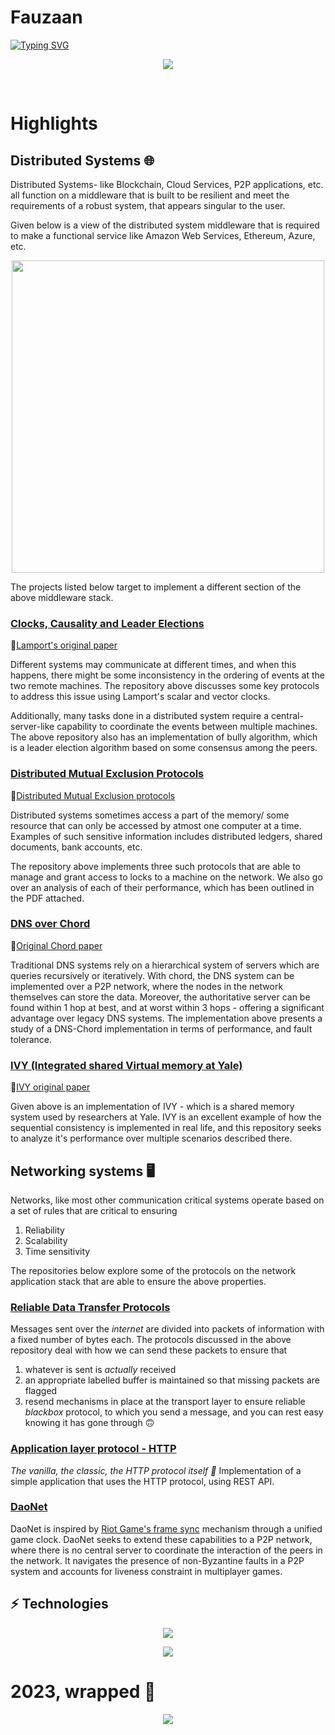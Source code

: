 # Fauzaan
[![Typing SVG](https://readme-typing-svg.demolab.com?font=Fira+Code&duration=2000&pause=1000&color=025EF7&multiline=true&width=435&height=95&lines=Software+and+Data+Engineer;Engineering+Backend+Systems)](https://git.io/typing-svg)

<p align="center">
  <!--<img align="center" src="https://github-readme-stats.vercel.app/api/top-langs/?username=fauzxan&layout=donut&theme=transparent&show_icons=true"/>-->
  <img align="center" src="https://api.githubtrends.io/user/svg/fauzxan/langs?time_range=one_year&loc_metric=changed&theme=classic"/>
</p>

<!--
<details>
  <image align="center" src="https://github-readme-stats.vercel.app/api/wakatime/?username=fauzxan" />
</details>
-->

<br/>

# Highlights

## Distributed Systems 🌐
Distributed Systems- like Blockchain, Cloud Services, P2P applications, etc. all function on a middleware that is built to be resilient and meet the requirements of a robust system, that appears singular to the user. 

Given below is a view of the distributed system middleware that is required to make a functional service like Amazon Web Services, Ethereum, Azure, etc. 

<p align="center">
  <img src="https://github.com/fauzxan/fauzxan/assets/92146562/9ad64859-fb05-43c0-b69a-e256291800f9" width="500">
</p>
The projects listed below target to implement a different section of the above middleware stack. 

### [Clocks, Causality and Leader Elections](https://github.com/fauzxan/distributed_systems)
📑[Lamport's original paper](https://lamport.azurewebsites.net/pubs/time-clocks.pdf)

Different systems may communicate at different times, and when this happens, there might be some inconsistency in the ordering of events at the two remote machines. 
The repository above discusses some key protocols to address this issue using Lamport's scalar and vector clocks. 

Additionally, many tasks done in a distributed system require a central-server-like capability to coordinate the events between multiple machines. The above repository also has an implementation of bully algorithm, which is a leader election algorithm based on some consensus among the peers. 

### [Distributed Mutual Exclusion Protocols](https://github.com/fauzxan/distributed_mutual_exclusion) 
📑[Distributed Mutual Exclusion protocols](https://citeseerx.ist.psu.edu/document?repid=rep1&type=pdf&doi=448903fa04b096e85ef272acca9c768b9a8a26f2)

Distributed systems sometimes access a part of the memory/ some resource that can only be accessed by atmost one computer at a time. Examples of such sensitive information includes distributed ledgers, shared documents, bank accounts, etc. 

The repository above implements three such protocols that are able to manage and grant access to locks to a machine on the network. We also go over an analysis of each of their performance, which has been outlined in the PDF attached. 

### [DNS over Chord](https://github.com/fauzxan/dns-chord)
📑[Original Chord paper](https://pdos.csail.mit.edu/papers/chord:sigcomm01/chord_sigcomm.pdf)

Traditional DNS systems rely on a hierarchical system of servers which are queries recursively or iteratively. With chord, the DNS system can be implemented over a P2P network, where the nodes in the network themselves can store the data. Moreover, the authoritative server can be found within 1 hop at best, and at worst within 3 hops - offering a significant advantage over legacy DNS systems. The implementation above presents a study of a DNS-Chord implementation in terms of performance, and fault tolerance. 

### [IVY (Integrated shared Virtual memory at Yale)](https://github.com/fauzxan/ivy)
📑[IVY original paper](https://systems.cs.columbia.edu/ds2-class/papers/li-ivy.pdf)

Given above is an implementation of IVY - which is a shared memory system used by researchers at Yale. IVY is an excellent example of how the sequential consistency is implemented in real life, and this repository seeks to analyze it's performance over multiple scenarios described there. 

## Networking systems 🖥️

Networks, like most other communication critical systems operate based on a set of rules that are critical to ensuring 
1. Reliability
2. Scalability
3. Time sensitivity

The repositories below explore some of the protocols on the network application stack that are able to ensure the above properties.

### [Reliable Data Transfer Protocols](https://github.com/fauzxan/Reliable-Data-Transfer)
Messages sent over the _internet_ are divided into packets of information with a fixed number of bytes each. The protocols discussed in the above repository deal with how we can send these packets to ensure that 
1. whatever is sent is _actually_ received 
2. an appropriate labelled buffer is maintained so that missing packets are flagged
3. resend mechanisms in place at the transport layer to ensure reliable _blackbox_ protocol, to which you send a message, and you can rest easy knowing it has gone through 🙃

### [Application layer protocol - HTTP](https://github.com/fauzxan/Network-labs)
_The vanilla, the classic, the HTTP protocol itself 🚀_
Implementation of a simple application that uses the HTTP protocol, using REST API.

### [DaoNet](https://github.com/fauzxan/DaoNet)
DaoNet is inspired by [Riot Game's frame sync](https://technology.riotgames.com/news/determinism-league-legends-unified-clock) mechanism through a unified game clock. DaoNet seeks to extend these capabilities to a P2P network, where there is no central server to coordinate the interaction of the peers in the network. It navigates the presence of non-Byzantine faults in a P2P system and accounts for liveness constraint in multiplayer games.  

 ## ⚡ Technologies


<p align="center">
  <a href="https://skillicons.dev">
    <img src="https://skillicons.dev/icons?i=go,js,java,cpp,python,nodejs,aws,github,grafana,docker,mongodb,mysql,redis,postgres,postman" />
  </a>
</p>
<p align="center">
  <a href="https://skillicons.dev">
        <img src="https://skillicons.dev/icons?i=linux,jenkins,flask,fastapi" />
  </a>
</p>

<!--
![JavaScript](https://img.shields.io/badge/-JavaScript-black?style=flat-square&logo=javascript)
![Nodejs](https://img.shields.io/badge/-Nodejs-black?style=flat-square&logo=Node.js)
![Python](https://img.shields.io/badge/-Python-black?style=flat-square&logo=Python)
![React](https://img.shields.io/badge/-React-black?style=flat-square&logo=react)
![Java](https://img.shields.io/badge/-java-E34A86?style=flat-square&logo=java)
![C++](https://img.shields.io/badge/-C++-00599C?style=flat-square&logo=c)
![HTML5](https://img.shields.io/badge/-HTML5-E34F26?style=flat-square&logo=html5&logoColor=white)
![CSS3](https://img.shields.io/badge/-CSS3-1572B6?style=flat-square&logo=css3)
![TypeScript](https://img.shields.io/badge/-TypeScript-007ACC?style=flat-square&logo=typescript)
![MongoDB](https://img.shields.io/badge/-MongoDB-black?style=flat-square&logo=mongodb)
![Redis](https://img.shields.io/badge/-Redis-black?style=flat-square&logo=Redis)
![PostgreSQL](https://img.shields.io/badge/-PostgreSQL-336791?style=flat-square&logo=postgresql)
![MySQL](https://img.shields.io/badge/-MySQL-black?style=flat-square&logo=mysql)
![Docker](https://img.shields.io/badge/-Docker-black?style=flat-square&logo=docker)
![Amazon AWS](https://img.shields.io/badge/Amazon%20AWS-232F3E?style=flat-square&logo=amazon-aws)
![Git](https://img.shields.io/badge/-Git-black?style=flat-square&logo=git)
![GitHub](https://img.shields.io/badge/-GitHub-181717?style=flat-square&logo=github)
-->
# 2023, wrapped 🚀
<p align="center">
  <a href="https://skillicons.dev">
    <img src="https://github.com/fauzxan/fauzxan/assets/92146562/106a3c3c-1623-431e-a560-596f4b85bf71" />
  </a>
</p>
